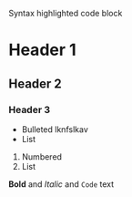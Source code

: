 Syntax highlighted code block

# Header 1
## Header 2
### Header 3

- Bulleted lknfslkav
- List

1. Numbered
2. List

**Bold** and _Italic_ and `Code` text
